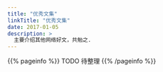 ```yaml
---
title: "优秀文集"
linkTitle: "优秀文集"
date: 2017-01-05
description: >
  主要介绍其他网络好文，共勉之.
---
```


{{% pageinfo %}}
TODO 待整理 
{{% /pageinfo %}}
